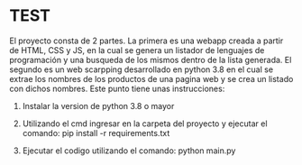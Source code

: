 # TEST

El proyecto consta de 2 partes. La primera es una webapp creada a partir de HTML, CSS y JS, en la cual se genera un listador de lenguajes de programación y una busqueda de los mismos dentro de la lista generada.
El segundo es un web scarpping desarrollado en python 3.8 en el cual se extrae los nombres de los productos de una pagina web y se crea un listado con dichos nombres. Este punto tiene unas instrucciones:

1. Instalar la version de python 3.8 o mayor

2. Utilizando el cmd ingresar en la carpeta del proyecto y ejecutar el comando: pip install -r requirements.txt

3. Ejecutar el codigo utilizando el comando: python main.py
